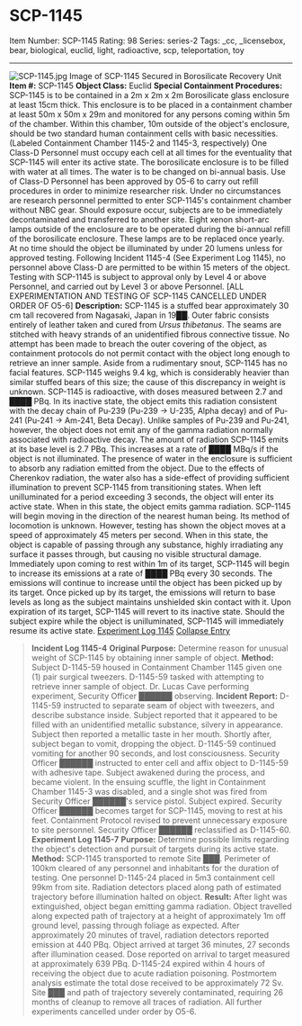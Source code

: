 # SCP-1145
Item Number: SCP-1145
Rating: 98
Series: series-2
Tags: _cc, _licensebox, bear, biological, euclid, light, radioactive, scp, teleportation, toy

---

![SCP-1145.jpg](http://scp-wiki.wikidot.com/local--files/scp-1145/SCP-1145.jpg)
Image of SCP-1145 Secured in Borosilicate Recovery Unit
**Item #:** SCP-1145
**Object Class:** Euclid
**Special Containment Procedures:** SCP-1145 is to be contained in a 2m x 2m x 2m Borosilicate glass enclosure at least 15cm thick. This enclosure is to be placed in a containment chamber at least 50m x 50m x 29m and monitored for any persons coming within 5m of the chamber. Within this chamber, 10m outside of the object's enclosure, should be two standard human containment cells with basic necessities. (Labeled Containment Chamber 1145-2 and 1145-3, respectively) One Class-D Personnel must occupy each cell at all times for the eventuality that SCP-1145 will enter its active state.
The borosilicate enclosure is to be filled with water at all times. The water is to be changed on bi-annual basis. Use of Class-D Personnel has been approved by O5-6 to carry out refill procedures in order to minimize researcher risk.
Under no circumstances are research personnel permitted to enter SCP-1145's containment chamber without NBC gear. Should exposure occur, subjects are to be immediately decontaminated and transferred to another site. Eight xenon short-arc lamps outside of the enclosure are to be operated during the bi-annual refill of the borosilicate enclosure. These lamps are to be replaced once yearly. At no time should the object be illuminated by under 20 lumens unless for approved testing. Following Incident 1145-4 (See Experiment Log 1145), no personnel above Class-D are permitted to be within 15 meters of the object. Testing with SCP-1145 is subject to approval only by Level 4 or above Personnel, and carried out by Level 3 or above Personnel. [ALL EXPERIMENTATION AND TESTING OF SCP-1145 CANCELLED UNDER ORDER OF O5-6]
**Description:** SCP-1145 is a stuffed bear approximately 30 cm tall recovered from Nagasaki, Japan in 19██. Outer fabric consists entirely of leather taken and cured from _Ursus thibetanus_. The seams are stitched with heavy strands of an unidentified fibrous connective tissue. No attempt has been made to breach the outer covering of the object, as containment protocols do not permit contact with the object long enough to retrieve an inner sample. Aside from a rudimentary snout, SCP-1145 has no facial features. SCP-1145 weighs 9.4 kg, which is considerably heavier than similar stuffed bears of this size; the cause of this discrepancy in weight is unknown.
SCP-1145 is radioactive, with doses measured between 2.7 and ████ PBq. In its inactive state, the object emits this radiation consistent with the decay chain of Pu-239 (Pu-239 -> U-235, Alpha decay) and of Pu-241 (Pu-241 -> Am-241, Beta Decay). Unlike samples of Pu-239 and Pu-241, however, the object does not emit any of the gamma radiation normally associated with radioactive decay.
The amount of radiation SCP-1145 emits at its base level is 2.7 PBq. This increases at a rate of ████ MBq/s if the object is not illuminated. The presence of water in the enclosure is sufficient to absorb any radiation emitted from the object. Due to the effects of Cherenkov radiation, the water also has a side-effect of providing sufficient illumination to prevent SCP-1145 from transitioning states.
When left unilluminated for a period exceeding 3 seconds, the object will enter its active state. When in this state, the object emits gamma radiation. SCP-1145 will begin moving in the direction of the nearest human being. Its method of locomotion is unknown. However, testing has shown the object moves at a speed of approximately 45 meters per second. When in this state, the object is capable of passing through any substance, highly irradiating any surface it passes through, but causing no visible structural damage.
Immediately upon coming to rest within 1m of its target, SCP-1145 will begin to increase its emissions at a rate of ████ PBq every 30 seconds. The emissions will continue to increase until the object has been picked up by its target. Once picked up by its target, the emissions will return to base levels as long as the subject maintains unshielded skin contact with it. Upon expiration of its target, SCP-1145 will revert to its inactive state. Should the subject expire while the object is unilluminated, SCP-1145 will immediately resume its active state.
[Experiment Log 1145](javascript:;)
[Collapse Entry](javascript:;)
> **Incident Log 1145-4**
> **Original Purpose:** Determine reason for unusual weight of SCP-1145 by obtaining inner sample of object.
> **Method:** Subject D-1145-59 housed in Containment Chamber 1145 given one (1) pair surgical tweezers. D-1145-59 tasked with attempting to retrieve inner sample of object. Dr. Lucas Cave performing experiment, Security Officer ██████ observing.
> **Incident Report:** D-1145-59 instructed to separate seam of object with tweezers, and describe substance inside. Subject reported that it appeared to be filled with an unidentified metallic substance, silvery in appearance. Subject then reported a metallic taste in her mouth. Shortly after, subject began to vomit, dropping the object.
> D-1145-59 continued vomiting for another 90 seconds, and lost consciousness. Security Officer ██████ instructed to enter cell and affix object to D-1145-59 with adhesive tape. Subject awakened during the process, and became violent. In the ensuing scuffle, the light in Containment Chamber 1145-3 was disabled, and a single shot was fired from Security Officer ██████'s service pistol. Subject expired. Security Officer ██████ becomes target for SCP-1145, moving to rest at his feet.
> Containment Protocol revised to prevent unnecessary exposure to site personnel.
> Security Officer ██████ reclassified as D-1145-60.
> **Experiment Log 1145-7**
> **Purpose:** Determine possible limits regarding the object's detection and pursuit of targets during its active state.
> **Method:** SCP-1145 transported to remote Site ███. Perimeter of 100km cleared of any personnel and inhabitants for the duration of testing. One personnel D-1145-24 placed in 5m3 containment cell 99km from site. Radiation detectors placed along path of estimated trajectory before illumination halted on object.
> **Result:** After light was extinguished, object began emitting gamma radiation. Object travelled along expected path of trajectory at a height of approximately 1m off ground level, passing through foliage as expected. After approximately 20 minutes of travel, radiation detectors reported emission at 440 PBq. Object arrived at target 36 minutes, 27 seconds after illumination ceased. Dose reported on arrival to target measured at approximately 639 PBq. D-1145-24 expired within 4 hours of receiving the object due to acute radiation poisoning. Postmortem analysis estimate the total dose received to be approximately 72 Sv.
> Site ███ and path of trajectory severely contaminated, requiring 26 months of cleanup to remove all traces of radiation. All further experiments cancelled under order by O5-6.